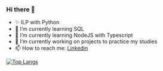 ### Hi there 👋

<!--
**Konstructa/Konstructa** is a ✨ _special_ ✨ repository because its `README.md` (this file) appears on your GitHub profile.

Here are some ideas to get you started:

- 🔭 I’m currently working on ...
- 🌱 I’m currently learning ...
- 👯 I’m looking to collaborate on ...
- 🤔 I’m looking for help with ...
- 💬 Ask me about ...
- 📫 How to reach me: ...
- 😄 Pronouns: ...
- ⚡ Fun fact: ...
-->

-  ✨ ILP with Python  
-  🌱 I’m currently learning SQL
-  🌱 I’m currently learning NodeJS with Typescript
-  🔭 I’m currently working on projects to practice my studies
-  📫 How to reach me: [Linkedin](https://www.linkedin.com/in/milena-limoeiro-51739b210/)



[![Top Langs](https://github-readme-stats.vercel.app/api/top-langs/?username=Konstructa&layout=compact&show_icons=true&theme=radical&langs_count=3&hide=dart,cmake,jupyter,c%2B%2B)](https://github.com/Konstructa/github-readme-stats) 
